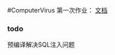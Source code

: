 #ComputerVirus
第一次作业： [文档](http://git.oschina.net/mrbian/ComputerVirus/blob/master/first/First.md?dir=0&filepath=first%2FFirst.md&oid=5c2415c16a9223b02cc3dab982fcb9d8ee4ae28c&sha=436b3b6849b3f32ede3464bb51fe6186509f3827)

### todo
预编译解决SQL注入问题